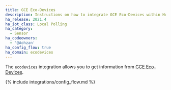 ```yaml
---
title: GCE Eco-Devices
description: Instructions on how to integrate GCE Eco-Devices within Home Assistant.
ha_release: 2021.4
ha_iot_class: Local Polling
ha_category:
  - Sensor
ha_codeowners:
  - '@Aohzan'
ha_config_flow: true
ha_domain: ecodevices
---
```


The `ecodevices` integration allows you to get information from [GCE Eco-Devices](http://gce-electronics.com/fr/carte-relais-ethernet-module-rail-din/409-teleinformation-ethernet-ecodevices.html).

{% include integrations/config_flow.md %}

